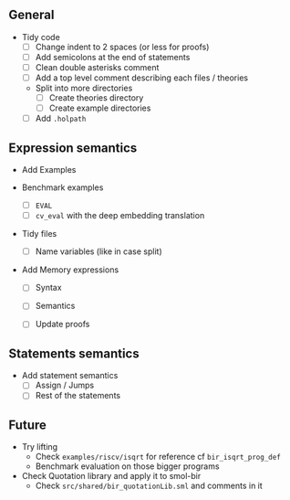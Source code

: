 ## General
- Tidy code 
    - [ ] Change indent to 2 spaces (or less for proofs)
    - [ ] Add semicolons at the end of statements
    - [ ] Clean double asterisks comment
    - [ ] Add a top level comment describing each files / theories
    - Split into more directories
        - [ ] Create theories directory
        - [ ] Create example directories
    - [ ] Add `.holpath`

## Expression semantics
- Add Examples
    
- Benchmark examples
    - [ ] `EVAL`
    - [ ] `cv_eval` with the deep embedding translation

- Tidy files
    - [ ] Name variables (like in case split)

- Add Memory expressions
    - [ ] Syntax
    - [ ] Semantics
    - [ ] Update proofs


## Statements semantics
- Add statement semantics
    - [ ] Assign / Jumps
    - [ ] Rest of the statements

## Future
- Try lifting
    - Check `examples/riscv/isqrt` for reference cf `bir_isqrt_prog_def`
    - Benchmark evaluation on those bigger programs
- Check Quotation library and apply it to smol-bir
    - Check `src/shared/bir_quotationLib.sml` and comments in it
